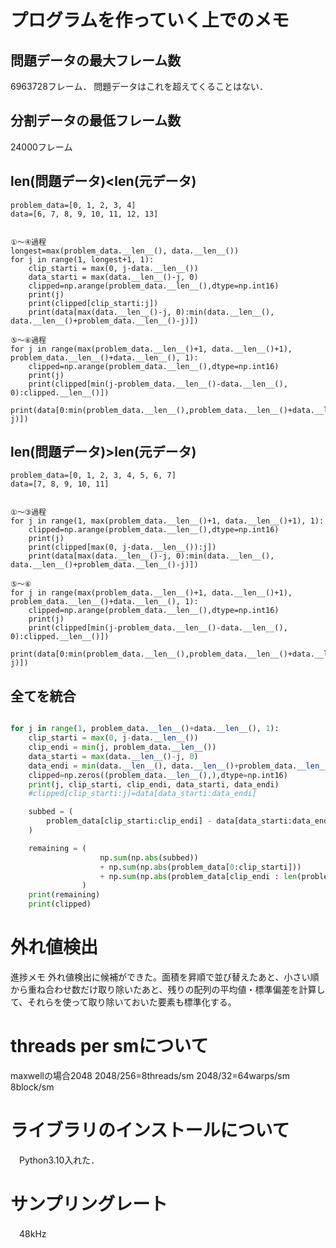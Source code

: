 # プログラムを作っていく上でのメモ

## 問題データの最大フレーム数
6963728フレーム．
問題データはこれを超えてくることはない．


## 分割データの最低フレーム数
24000フレーム

## len(問題データ)<len(元データ)
```
problem_data=[0, 1, 2, 3, 4]
data=[6, 7, 8, 9, 10, 11, 12, 13]


①～④過程
longest=max(problem_data.__len__(), data.__len__())
for j in range(1, longest+1, 1):
    clip_starti = max(0, j-data.__len__())
    data_starti = max(data.__len__()-j, 0)
    clipped=np.arange(problem_data.__len__(),dtype=np.int16)
    print(j)
    print(clipped[clip_starti:j])
    print(data[max(data.__len__()-j, 0):min(data.__len__(), data.__len__()+problem_data.__len__()-j)])

⑤～⑥過程
for j in range(max(problem_data.__len__()+1, data.__len__()+1), problem_data.__len__()+data.__len__(), 1):
    clipped=np.arange(problem_data.__len__(),dtype=np.int16)
    print(j)
    print(clipped[min(j-problem_data.__len__()-data.__len__(), 0):clipped.__len__()])
    print(data[0:min(problem_data.__len__(),problem_data.__len__()+data.__len__()-j)])
```

## len(問題データ)>len(元データ)
```
problem_data=[0, 1, 2, 3, 4, 5, 6, 7]
data=[7, 8, 9, 10, 11]


①～③過程
for j in range(1, max(problem_data.__len__()+1, data.__len__()+1), 1):
    clipped=np.arange(problem_data.__len__(),dtype=np.int16)
    print(j)
    print(clipped[max(0, j-data.__len__()):j])
    print(data[max(data.__len__()-j, 0):min(data.__len__(), data.__len__()+problem_data.__len__()-j)])

⑤～⑥
for j in range(max(problem_data.__len__()+1, data.__len__()+1), problem_data.__len__()+data.__len__(), 1):
    clipped=np.arange(problem_data.__len__(),dtype=np.int16)
    print(j)
    print(clipped[min(j-problem_data.__len__()-data.__len__(), 0):clipped.__len__()])
    print(data[0:min(problem_data.__len__(),problem_data.__len__()+data.__len__()-j)])
```


## 全てを統合
```py

for j in range(1, problem_data.__len__()+data.__len__(), 1):
    clip_starti = max(0, j-data.__len__())
    clip_endi = min(j, problem_data.__len__())
    data_starti = max(data.__len__()-j, 0)
    data_endi = min(data.__len__(), data.__len__()+problem_data.__len__()-j)
    clipped=np.zeros((problem_data.__len__(),),dtype=np.int16)
    print(j, clip_starti, clip_endi, data_starti, data_endi)
    #clipped[clip_starti:j]=data[data_starti:data_endi]

    subbed = (
        problem_data[clip_starti:clip_endi] - data[data_starti:data_endi]
    )

    remaining = (
                    np.sum(np.abs(subbed))
                    + np.sum(np.abs(problem_data[0:clip_starti]))
                    + np.sum(np.abs(problem_data[clip_endi : len(problem_data)]))
                )
    print(remaining)
    print(clipped)
```

# 外れ値検出
進捗メモ
外れ値検出に候補ができた。面積を昇順で並び替えたあと、小さい順から重ね合わせ数だけ取り除いたあと、残りの配列の平均値・標準偏差を計算して、それらを使って取り除いておいた要素も標準化する。


# threads per smについて
maxwellの場合2048
2048/256=8threads/sm
2048/32=64warps/sm
8block/sm

# ライブラリのインストールについて
　Python3.10入れた．

# サンプリングレート
　48kHz